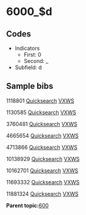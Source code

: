 # 6000\_$d

## Codes

-   Indicators
    -   First: 0
    -   Second: \_
-   Subfield: d

## Sample bibs

1118801 [Quicksearch](https://search.library.yale.edu/catalog/1118801) [VXWS](http://prodorbis.library.yale.edu:7014/vxws/GetHoldingsService?bibId=1118801)

1130585 [Quicksearch](https://search.library.yale.edu/catalog/1130585) [VXWS](http://prodorbis.library.yale.edu:7014/vxws/GetHoldingsService?bibId=1130585)

3760481 [Quicksearch](https://search.library.yale.edu/catalog/3760481) [VXWS](http://prodorbis.library.yale.edu:7014/vxws/GetHoldingsService?bibId=3760481)

4665654 [Quicksearch](https://search.library.yale.edu/catalog/4665654) [VXWS](http://prodorbis.library.yale.edu:7014/vxws/GetHoldingsService?bibId=4665654)

4713866 [Quicksearch](https://search.library.yale.edu/catalog/4713866) [VXWS](http://prodorbis.library.yale.edu:7014/vxws/GetHoldingsService?bibId=4713866)

10138929 [Quicksearch](https://search.library.yale.edu/catalog/10138929) [VXWS](http://prodorbis.library.yale.edu:7014/vxws/GetHoldingsService?bibId=10138929)

10162701 [Quicksearch](https://search.library.yale.edu/catalog/10162701) [VXWS](http://prodorbis.library.yale.edu:7014/vxws/GetHoldingsService?bibId=10162701)

11693332 [Quicksearch](https://search.library.yale.edu/catalog/11693332) [VXWS](http://prodorbis.library.yale.edu:7014/vxws/GetHoldingsService?bibId=11693332)

11881324 [Quicksearch](https://search.library.yale.edu/catalog/11881324) [VXWS](http://prodorbis.library.yale.edu:7014/vxws/GetHoldingsService?bibId=11881324)

**Parent topic:**[600](../../tags/600/600.md)

